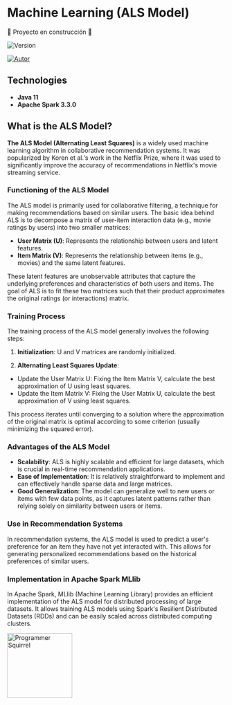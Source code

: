 # Machine Learning (ALS Model)

:construction: Proyecto en construcción :construction:

![Version](https://img.shields.io/badge/Version-0.1-blue)

[![Autor](https://img.shields.io/badge/Author-Cesar_"Aran"_Pasillas-black)](https://programmingsquirrel.wordpress.com/about-me/)


## Technologies
- **Java 11**
- **Apache Spark 3.3.0**


## What is the ALS Model?

**The ALS Model (Alternating Least Squares)** is a widely used machine learning algorithm in collaborative recommendation systems. It was popularized by Koren et al.'s work in the Netflix Prize, where it was used to significantly improve the accuracy of recommendations in Netflix's movie streaming service.

### Functioning of the ALS Model

The ALS model is primarily used for collaborative filtering, a technique for making recommendations based on similar users. The basic idea behind ALS is to decompose a matrix of user-item interaction data (e.g., movie ratings by users) into two smaller matrices:

- **User Matrix (U)**: Represents the relationship between users and latent features.
- **Item Matrix (V)**: Represents the relationship between items (e.g., movies) and the same latent features.

These latent features are unobservable attributes that capture the underlying preferences and characteristics of both users and items. The goal of ALS is to fit these two matrices such that their product approximates the original ratings (or interactions) matrix.

### Training Process

The training process of the ALS model generally involves the following steps:

1. **Initialization**: U and V matrices are randomly initialized.

2. **Alternating Least Squares Update**:

- Update the User Matrix U: Fixing the Item Matrix V, calculate the best approximation of U using least squares.
- Update the Item Matrix V: Fixing the User Matrix U, calculate the best approximation of V using least squares.

This process iterates until converging to a solution where the approximation of the original matrix is optimal according to some criterion (usually minimizing the squared error).

### Advantages of the ALS Model

- **Scalability**: ALS is highly scalable and efficient for large datasets, which is crucial in real-time recommendation applications.
- **Ease of Implementation**: It is relatively straightforward to implement and can effectively handle sparse data and large matrices.
- **Good Generalization**: The model can generalize well to new users or items with few data points, as it captures latent patterns rather than relying solely on similarity between users or items.

### Use in Recommendation Systems

In recommendation systems, the ALS model is used to predict a user's preference for an item they have not yet interacted with. This allows for generating personalized recommendations based on the historical preferences of similar users.

### Implementation in Apache Spark MLlib

In Apache Spark, MLlib (Machine Learning Library) provides an efficient implementation of the ALS model for distributed processing of large datasets. It allows training ALS models using Spark's Resilient Distributed Datasets (RDDs) and can be easily scaled across distributed computing clusters.

<a href="https://programmingsquirrel.wordpress.com/">
  <img src="https://programmingsquirrel.wordpress.com/wp-content/uploads/2023/05/logo_ardilla_programmer_blue.png" alt="Programmer Squirrel" width="150" height="150">
</a>
